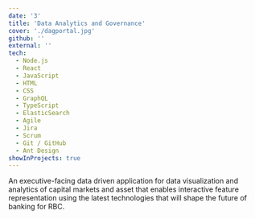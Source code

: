 ```yaml
---
date: '3'
title: 'Data Analytics and Governance'
cover: './dagportal.jpg'
github: ''
external: ''
tech:
  - Node.js
  - React
  - JavaScript
  - HTML
  - CSS
  - GraphQL
  - TypeScript
  - ElasticSearch
  - Agile
  - Jira
  - Scrum
  - Git / GitHub
  - Ant Design
showInProjects: true
---
```


An executive-facing data driven application for data visualization and analytics of capital markets and asset that enables interactive feature representation using the latest technologies that will shape the future of banking for RBC.
